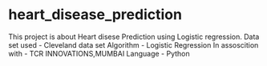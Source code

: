 # heart_disease_prediction
This project is about Heart disese Prediction using Logistic regression.
Data set used - Cleveland data set
Algorithm - Logistic Regression
In assoscition with - TCR INNOVATIONS,MUMBAI
Language - Python
